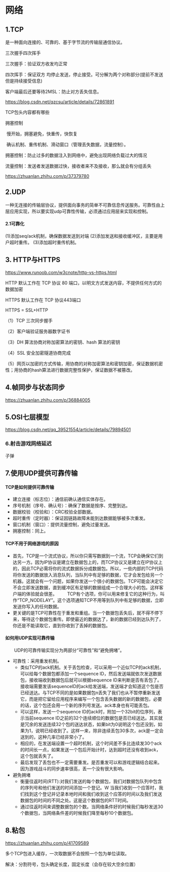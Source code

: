 # 网络

## 1.TCP

是一种面向连接的、可靠的、基于字节流的传输层通信协议。



三次握手四次挥手

三次握手：验证双方收发均正常

四次挥手：保证双方 均停止发送，停止接受。可分解为两个对称部分(提前不发送但是持续接受信息)

客户端最后还要等待2MSL：防止对方丢失信息。

https://blog.csdn.net/qzcsu/article/details/72861891

TCP包头内容都有哪些

拥塞控制

​	慢开始，拥塞避免，快重传，快恢复



​	确认机制、重传机制、滑动窗口（管理丢失数据，流量控制）。



拥塞控制：防止过多的数据注入到网络中，避免出现网络负载过大的情况

流量控制：发送者发送数据过快，接收者来不及接收，那么就会有分组丢失

https://zhuanlan.zhihu.com/p/37379780

## 2.UDP

一种无连接的传输层协议，提供面向事务的简单不可靠信息传送服务。可靠性由上层应用实现，所以要实现udp可靠性传输，必须通过应用层来实现和控制。



#### 2.1可靠化

(1)添加seq/ack机制，确保数据发送到对端
(2)添加发送和接收缓冲区，主要是用户超时重传。
(3)添加超时重传机制。

## 3. HTTP与HTTPS

https://www.runoob.com/w3cnote/http-vs-https.html

HTTP 默认工作在 TCP 协议 80 端口，以明文方式发送内容，不提供任何方式的数据加密



HTTPS 默认工作在 TCP 协议443端口

HTTPS = SSL+HTTP

（1）TCP 三次同步握手

（2）客户端验证服务器数字证书

（3）DH 算法协商对称加密算法的密钥、hash 算法的密钥

（4）SSL 安全加密隧道协商完成

（5）网页以加密的方式传输，用协商的对称加密算法和密钥加密，保证数据机密性；用协商的hash算法进行数据完整性保护，保证数据不被篡改。



## 4.帧同步与状态同步

https://zhuanlan.zhihu.com/p/36884005

## 5.OSI七层模型

https://blog.csdn.net/qq_39521554/article/details/79894501

### 6.射击游戏网络延迟

子弹

## 7.使用UDP提供可靠传输

#### TCP是如何提供可靠传输

- 建立连接（标志位）：通信前确认通信实体存在。
- 序号机制（序号、确认号）：确保了数据是按序、完整到达。
- 数据校验（校验和）：CRC校验全部数据。
- 超时重传（定时器）：保证因链路故障未能到达数据能够被多次重发。
- 窗口机制（窗口）：提供流量控制，避免过量发送。
- 拥塞控制：同上。

#### TCP不用于网络游戏的原因

- 首先，TCP是一个流式协议，所以你只需写数据到一个流，TCP会确保它们到达另一方。因为IP协议是建立在数据包上的，而TCP协议又是建立在IP协议上的，因此TCP必需将你的流式数据拆分成数据包。所以，一些内部的TCP代码将你发送的数据放入消息队列，当队列中有足够的数据，它才会发包给另一个机器。这就会有一个问题，如果你发送一个很小的数据包。TCP可能会决定它不会立即发送数据，直到缓冲区有足够的数据组成一个合理大小的包。这样客户端的体验就会很差。 　　TCP有个选项，你可以用来修复它的这种行为，叫作“TCP_NODELAY”。这个选项通知TCP不用等到队列中有足够的数据，立即发送你写入的任何数据。
- 更关键的是TCP可靠性在于重发和重组。当一个数据包丢失后，就不得不停下来，等待这个数据包重传。即使最近的数据达了，新的数据已经到达队列了，你还是不能读取它，直到你收到了丢掉的数据包。

#### 如何用UDP实现可靠传输

　　UDP的可靠传输实现分为两部分“可靠性”和“避免拥堵”。

- 可靠性：采用重发机制。
  - 类似TCP的ack机制。关于丢包检查，可以采用一个近似TCP的ack机制，可以给每个数据包都添加一个sequence ID，然后发送端就依次发送数据包，接收端收到数据包后就可以根据sequence ID来判断是否有丢包了。接收端需要发该sequenceID的ack给发送端，发送端才会知道这个包是否已经送达。与TCP不同的是如果数据包n丢失了我们也从不暂停重新发送它，而是把它留给应用程序来编写一个包含丢失数据的新的数据包，必要的话，这个包还会用一个新的序列号发送。ack本身也有可能丢包。
  - 可以这样，发送一个sequence ID的ack时，附加一个32bit的位序列，表示当前sequence ID之前的32个连续顺位的数据包是否已经送达。其实就是冗余的发送连续32个包的送达状态，如果bit为0说明这个包还没到，如果为1，说明已经收到了。这样一来，除非连续丢包30多次，ack是一定会送到的，这种几率已经非常小了。
  - 相应的，在发送端设置一个超时机制，这个时间差不多比连续发30个ack的时间长一点，如果发送一个包后开始计时，达到超时还没有收到ack，这个包就丢失了。
  - 最后发现了丢包也不一定需要重发。是否重发可以和游戏逻辑结合起来。因为游戏战斗的同步速率很高，丢一个没有很大影响。
- 避免拥堵
  - 衡量往返时间(RTT):对我们发送的每个数据包，我们对数据包队列中包含的序列号和他们发送的时间添加一个登记。W 当我们收到一个应答时，我们找到这个登记并记录本地时间和我们收到这个应答的时间以及我们发送数据包的时间的不同之处。这是这个数据包的RTT时间。
  - 通过往返时间来调整数据包的个数。当网络条件好的时候我们每秒发送30个数据包，当网络条件差的时候我们降至每秒10个数据包。

## 8.粘包

https://zhuanlan.zhihu.com/p/41709589

多个TCP包进入缓存，一次取数据不会按照一个包为单位读取。

解决：分割符号，包头确定长度，固定长度（会存在较大空余位置）